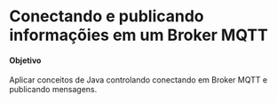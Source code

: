 # Conectando e publicando informaçõies em um Broker MQTT

#### Objetivo
Aplicar conceitos de Java controlando conectando em Broker MQTT e publicando mensagens.